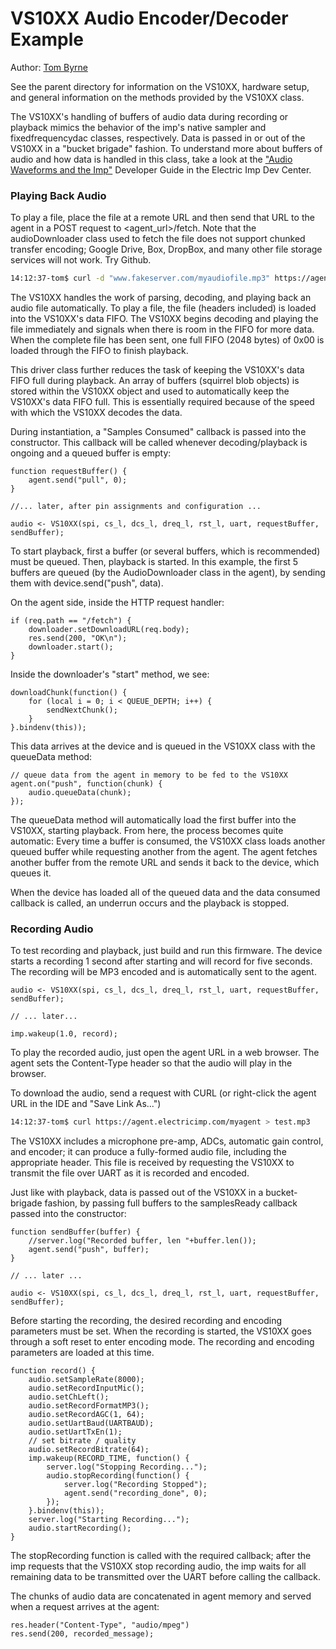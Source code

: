 # VS10XX Audio Encoder/Decoder Example

Author: [Tom Byrne](https://github.com/ersatzavian/)

See the parent directory for information on the VS10XX, hardware setup, and general information on the methods provided by the VS10XX class.

The VS10XX's handling of buffers of audio data during recording or playback mimics the behavior of the imp's native sampler and fixedfrequencydac classes, respectively. Data is passed in or out of the VS10XX in a "bucket brigade" fashion. To understand more about buffers of audio and how data is handled in this class, take a look at the ["Audio Waveforms and the Imp"](http://electricimp.com/docs/resources/sampler_ffd/) Developer Guide in the Electric Imp Dev Center.

### Playing Back Audio

To play a file, place the file at a remote URL and then send that URL to the agent in a POST request to <agent_url>/fetch. Note that the audioDownloader class used to fetch the file does not support chunked transfer encoding; Google Drive, Box, DropBox, and many other file storage services will not work. Try Github.

```bash
14:12:37-tom$ curl -d "www.fakeserver.com/myaudiofile.mp3" https://agent.electricimp.com/myagenturl/fetch
```

The VS10XX handles the work of parsing, decoding, and playing back an audio file automatically. To play a file, the file (headers included) is loaded into the VS10XX's data FIFO. The VS10XX begins decoding and playing the file immediately and signals when there is room in the FIFO for more data. When the complete file has been sent, one full FIFO (2048 bytes) of 0x00 is loaded through the FIFO to finish playback. 

This driver class further reduces the task of keeping the VS10XX's data FIFO full during playback. An array of buffers (squirrel blob objects) is stored within the VS10XX object and used to automatically keep the VS10XX's data FIFO full. This is essentially required because of the speed with which the VS10XX decodes the data. 

During instantiation, a "Samples Consumed" callback is passed into the constructor. This callback will be called whenever decoding/playback is ongoing and a queued buffer is empty:

```Squirrel
function requestBuffer() {
    agent.send("pull", 0);
}

//... later, after pin assignments and configuration ...

audio <- VS10XX(spi, cs_l, dcs_l, dreq_l, rst_l, uart, requestBuffer, sendBuffer);
```

To start playback, first a buffer (or several buffers, which is recommended) must be queued. Then, playback is started. In this example, the first 5 buffers are queued (by the AudioDownloader class in the agent), by sending them with device.send("push", data). 

On the agent side, inside the HTTP request handler:

```Squirrel
if (req.path == "/fetch") {
    downloader.setDownloadURL(req.body);
    res.send(200, "OK\n");
    downloader.start();
}
```

Inside the downloader's "start" method, we see:

```Squirrel
downloadChunk(function() {
    for (local i = 0; i < QUEUE_DEPTH; i++) {
        sendNextChunk();
    }    
}.bindenv(this));
```

This data arrives at the device and is queued in the VS10XX class with the queueData method:

```Squirrel
// queue data from the agent in memory to be fed to the VS10XX
agent.on("push", function(chunk) {
    audio.queueData(chunk);
});
```

The queueData method will automatically load the first buffer into the VS10XX, starting playback. From here, the process becomes quite automatic: Every time a buffer is consumed, the VS10XX class loads another queued buffer while requesting another from the agent. The agent fetches another buffer from the remote URL and sends it back to the device, which queues it. 

When the device has loaded all of the queued data and the data consumed callback is called, an underrun occurs and the playback is stopped. 

### Recording Audio

To test recording and playback, just build and run this firmware. The device starts a recording 1 second after starting and will record for five seconds. The recording will be MP3 encoded and is automatically sent to the agent. 

```Squirrel
audio <- VS10XX(spi, cs_l, dcs_l, dreq_l, rst_l, uart, requestBuffer, sendBuffer);

// ... later...

imp.wakeup(1.0, record);
```

To play the recorded audio, just open the agent URL in a web browser. The agent sets the Content-Type header so that the audio will play in the browser.

To download the audio, send a request with CURL (or right-click the agent URL in the IDE and "Save Link As...")

```bash
14:12:37-tom$ curl https://agent.electricimp.com/myagent > test.mp3
```

The VS10XX includes a microphone pre-amp, ADCs, automatic gain control, and encoder; it can produce a fully-formed audio file, including the appropriate header. This file is received by requesting the VS10XX to transmit the file over UART as it is recorded and encoded.

Just like with playback, data is passed out of the VS10XX in a bucket-brigade fashion, by passing full buffers to the samplesReady callback passed into the constructor:

```Squirrel
function sendBuffer(buffer) {
    //server.log("Recorded buffer, len "+buffer.len());
    agent.send("push", buffer);
}

// ... later ... 

audio <- VS10XX(spi, cs_l, dcs_l, dreq_l, rst_l, uart, requestBuffer, sendBuffer);
```

Before starting the recording, the desired recording and encoding parameters must be set. When the recording is started, the VS10XX goes through a soft reset to enter encoding mode. The recording and encoding parameters are loaded at this time.

```Squirrel
function record() {
    audio.setSampleRate(8000);
    audio.setRecordInputMic();
    audio.setChLeft();
    audio.setRecordFormatMP3();
    audio.setRecordAGC(1, 64);
    audio.setUartBaud(UARTBAUD);
    audio.setUartTxEn(1);
    // set bitrate / quality
    audio.setRecordBitrate(64);
    imp.wakeup(RECORD_TIME, function() {
        server.log("Stopping Recording...");
        audio.stopRecording(function() {
            server.log("Recording Stopped");
            agent.send("recording_done", 0);
        });
    }.bindenv(this));
    server.log("Starting Recording...");
    audio.startRecording();
}
```

The stopRecording function is called with the required callback; after the imp requests that the VS10XX stop recording audio, the imp waits for all remaining data to be transmitted over the UART before calling the callback.

The chunks of audio data are concatenated in agent memory and served when a request arrives at the agent:

```
res.header("Content-Type", "audio/mpeg")
res.send(200, recorded_message);  
```

